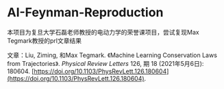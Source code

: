 # AI-Feynman-Reproduction

本项目为复旦大学石磊老师教授的电动力学的荣誉课项目，尝试复现Max Tegmark教授的prl文章结果

文章：Liu, Ziming, 和Max Tegmark. 《Machine Learning Conservation Laws from Trajectories》. *Physical Review Letters* 126, 期 18 (2021年5月6日): 180604. [https://doi.org/10.1103/PhysRevLett.126.180604](https://doi.org/10.1103/PhysRevLett.126.180604).
